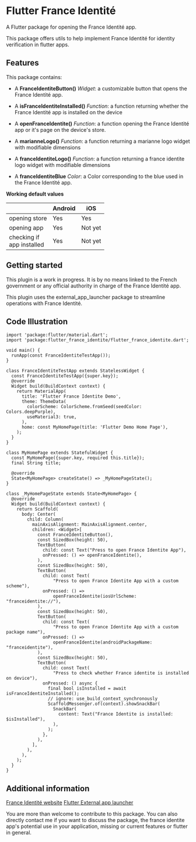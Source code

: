 # Flutter France Identité
A Flutter package for opening the France Identité app.

This package offers utils to help implement France Identité for identity verification in flutter apps.

## Features

This package contains:

- A  **FranceIdentiteButton()**  *Widget*: a customizable button that opens the France Identité app.

-  A **isFranceIdentiteInstalled()**  *Function*: a function returning whether the France Identité app is installed on the device

-  A **openFranceIdentite()**  *Function*: a function opening the France Identité app or it's page on the device's store.

-  A **marianneLogo()**  *Function*: a function returning a marianne logo widget with modifiable dimensions

-  A **franceIdentiteLogo()**  *Function*: a function returning a france identite logo widget with modifiable dimensions

-  A **franceIdentiteBlue**  *Color*: a Color corresponding to the blue used in the France Identité app.

**Working default values**

| | Android | iOS |
|--- | ------- | --- |
| opening store | Yes | Yes |
| opening app | Yes | Not yet |
| checking if<br> app installed | Yes | Not yet |

## Getting started

This plugin is a work in progress. It is by no means linked to the French government or any official authority in charge of the France Identité app.

This plugin uses the external_app_launcher package to streamline operations with France Identité.

## Code Illustration

```
import 'package:flutter/material.dart';
import 'package:flutter_france_identite/flutter_france_identite.dart';

void main() {
  runApp(const FranceIdentiteTestApp());
}

class FranceIdentiteTestApp extends StatelessWidget {
  const FranceIdentiteTestApp({super.key});
  @override
  Widget build(BuildContext context) {
    return MaterialApp(
      title: 'Flutter France Identite Demo',
      theme: ThemeData(
        colorScheme: ColorScheme.fromSeed(seedColor: Colors.deepPurple),
        useMaterial3: true,
      ),
      home: const MyHomePage(title: 'Flutter Demo Home Page'),
    );
  }
}

class MyHomePage extends StatefulWidget {
  const MyHomePage({super.key, required this.title});
  final String title;

  @override
  State<MyHomePage> createState() => _MyHomePageState();
}

class _MyHomePageState extends State<MyHomePage> {
  @override
  Widget build(BuildContext context) {
    return Scaffold(
      body: Center(
        child: Column(
          mainAxisAlignment: MainAxisAlignment.center,
          children: <Widget>[
            const FranceIdentiteButton(),
            const SizedBox(height: 50),
            TextButton(
              child: const Text("Press to open France Identite App"),
              onPressed: () => openFranceIdentite(),
            ),
            const SizedBox(height: 50),
            TextButton(
              child: const Text(
                  "Press to open France Identite App with a custom scheme"),
              onPressed: () =>
                  openFranceIdentite(iosUrlScheme: "franceidentite://"),
            ),
            const SizedBox(height: 50),
            TextButton(
              child: const Text(
                  "Press to open France Identite App with a custom package name"),
              onPressed: () =>
                  openFranceIdentite(androidPackageName: "franceidentite"),
            ),
            const SizedBox(height: 50),
            TextButton(
              child: const Text(
                  "Press to check whether France identite is installed on device"),
              onPressed: () async {
                final bool isInstalled = await isFranceIdentiteInstalled();
                // ignore: use_build_context_synchronously
                ScaffoldMessenger.of(context).showSnackBar(
                  SnackBar(
                    content: Text("France Identite is installed: $isInstalled"),
                  ),
                );
              },
            ),
          ],
        ),
      ),
    );
  }
}
```

## Additional information

[France Identité website](https://france-identite.gouv.fr/)
[Flutter External app launcher](https://pub.dev/packages/external_app_launcher)

You are more than welcome to contribute to this package. You can also directly contact me if you want to discuss the package, the france identite app's potential use in your application, missing or current features or flutter in general.
